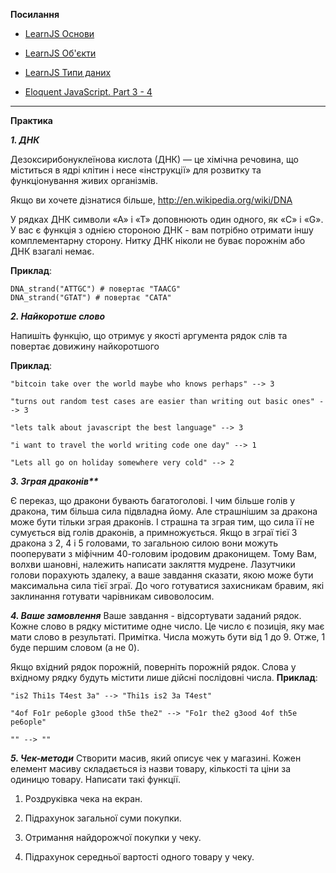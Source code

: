 
  **Посилання**
    
-   [LearnJS Основи](https://uk.javascript.info/first-steps)

-   [LearnJS Об'єкти](https://uk.javascript.info/object-basics)

-   [LearnJS Типи даних](https://uk.javascript.info/data-types)

-   [Eloquent  JavaScript. Part 3 - 4](https://eloquentjavascript.net/)
   ____________________________  

**Практика**

***1. ДНК***

Дезоксирибонуклеїнова кислота (ДНК) — це хімічна речовина, що міститься в ядрі клітин і несе «інструкції» для розвитку та функціонування живих організмів.

Якщо ви хочете дізнатися більше, http://en.wikipedia.org/wiki/DNA

У рядках ДНК символи «А» і «Т» доповнюють один одного, як «С» і «G». У вас є функція з однією стороною ДНК - вам потрібно отримати іншу комплементарну сторону. Нитку ДНК ніколи не буває порожнім або ДНК взагалі немає.

**Приклад**:

    DNA_strand("ATTGC") # повертає "TAACG"
    DNA_strand("GTAT") # повертає "CATA" 
    
***2. Найкоротше слово***

  Напишіть функцію, що отримує у якості аргумента рядок слів та повертає довижину найкоротшого

**Приклад**:

    "bitcoin take over the world maybe who knows perhaps" --> 3
    
    "turns out random test cases are easier than writing out basic ones" --> 3
    
    "lets talk about javascript the best language" --> 3
    
    "i want to travel the world writing code one day" --> 1
    
    "Lets all go on holiday somewhere very cold" --> 2
    
***3. Зграя драконів\*\****

  Є переказ, що дракони бувають багатоголові. І чим більше голів у дракона, тим більша сила підвладна йому. Але страшнішим за дракона може бути тільки зграя драконів. І страшна та зграя тим, що сила її не сумується від голів драконів, а примножується. Якщо в зграї тієї 3 дракона з 2, 4 і 5 головами, то загальною силою вони можуть пооперувати з міфічним 40-головим іродовим драконищем. Тому Вам, волхви шановні, належить написати закляття мудрене. Лазутчики голови порахують здалеку, а ваше завдання сказати, якою може бути максимальна сила тієї зграї. До чого готуватися захисникам бравим, які заклинання готувати чарівникам сивоволосим.

***4.  Ваше замовлення***
Ваше завдання - відсортувати заданий рядок. Кожне слово в рядку міститиме одне число. Це число є позиція, яку має мати слово в результаті.
Примітка. Числа можуть бути від 1 до 9. Отже, 1 буде першим словом (а не 0).

Якщо вхідний рядок порожній, поверніть порожній рядок. Слова у вхідному рядку будуть містити лише дійсні послідовні числа.
**Приклад**:

    "is2 Thi1s T4est 3a" --> "Thi1s is2 3a T4est"
    
    "4of Fo1r pe6ople g3ood th5e the2" --> "Fo1r the2 g3ood 4of th5e pe6ople"
    
    "" --> ""


***5.  Чек-методи***
Створити масив, який описує чек у магазині. Кожен елемент масиву складається із назви товару, кількості та ціни за одиницю товару. Написати такі функції.

1. Роздруківка чека на екран.

2. Підрахунок загальної суми покупки.

3. Отримання найдорожчої покупки у чеку.

4. Підрахунок середньої вартості одного товару у чеку.